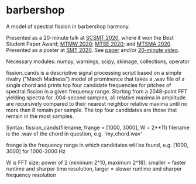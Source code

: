 # barbershop
A model of spectral fission in barbershop harmony.

Presented as a 20-minute talk at <a href="https://www.scsmt.org/conferences/scsmt-2020/">SCSMT 2020</a>, where it won the Best Student Paper Award; <a href="https://www.mtmw.org/index.php/conferences/programs?year=2020/">MTMW 2020</a>; <a href="https://musictheorysoutheast.com/2020-conference-program/">MTSE 2020</a>; and <a href="http://www.musictheorymidatlantic.org/2020/OnlineConference.html">MTSMA 2020</a>. Presented as a poster at <a href="https://societymusictheory.org/meetings/ams-smt-2020">SMT 2020</a>. See <a href="https://github.com/jordan-lenchitz/barbershop/blob/master/Spectral%20Fission%20in%20Barbershop%20Harmony.pdf">paper</a> and/or <a href="https://www.youtube.com/watch?v=zJOCxsJA1LA">20-minute video</a>. 

Necessary modules: numpy, warnings, scipy, skimage, collections, operator

fission_cands is a descriptive signal processing script based on a simple rivalry ("March Madness") model of prominence that takes a .wav file of a single chord and prints top four candidate frequencies for pitches of spectral fission in a given frequency range. Starting from a 2048-point FFT yielding spectra for .004-second samples, all relative maxima in amplitude are recursively compared to their nearest neighbor relative maxima until no more than 8 remain per sample. The top four candidates are those that remain in the most samples.

Syntax: fission_cands(filename, frange = [1000, 3000], W = 2**11)
filename is the .wav of the chord in question, e.g. 'my_chord.wav'

frange is the frequency range in which candidates will be found, e.g. [1000, 3000] for 1000-3000 Hz

W is FFT size: power of 2 (minimum 2^10, maximum 2^18); smaller = faster runtime and sharper time resolution, larger = slower runtime and sharper frequency resolution

